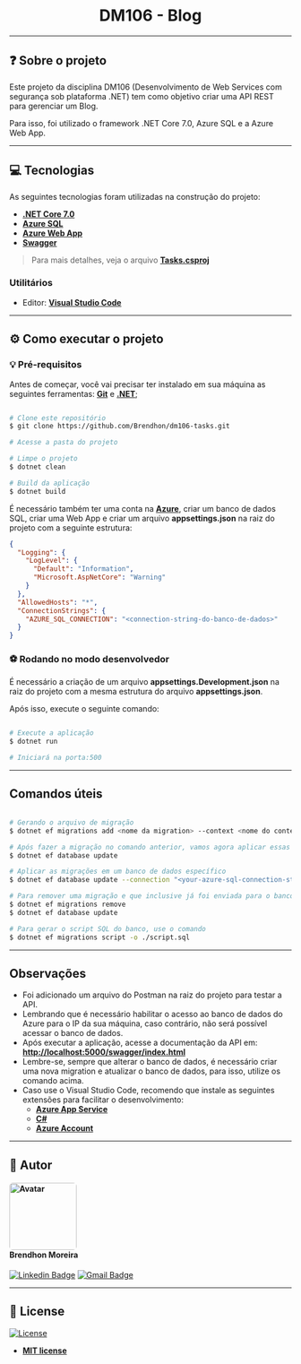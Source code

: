 <h1 align="center">DM106 - Blog</h1>

---

## ❓ Sobre o projeto

Este projeto da disciplina DM106 (Desenvolvimento de Web Services com segurança sob plataforma .NET) tem como objetivo criar uma API REST para gerenciar um Blog.

Para isso, foi utilizado o framework .NET Core 7.0, Azure SQL e a Azure Web App.

---

## 💻 Tecnologias

As seguintes tecnologias foram utilizadas na construção do projeto:

 - **[.NET Core 7.0](https://dotnet.microsoft.com/download/dotnet/7.0)**
 - **[Azure SQL](https://azure.microsoft.com/pt-br/services/sql-database/)**
 - **[Azure Web App](https://azure.microsoft.com/pt-br/services/app-service/web/)**
 - **[Swagger](https://swagger.io/)**

> Para mais detalhes, veja o arquivo  **[Tasks.csproj](Tasks.csproj)**

### Utilitários
- Editor:  **[Visual Studio Code](https://code.visualstudio.com/)**

---
## ⚙️ Como executar o projeto

### 💡 Pré-requisitos

Antes de começar, você vai precisar ter instalado em sua máquina as seguintes ferramentas:
**[Git](https://git-scm.com)** e **[.NET](https://dotnet.microsoft.com/download/dotnet/7.0)**; 

```bash

# Clone este repositório
$ git clone https://github.com/Brendhon/dm106-tasks.git

# Acesse a pasta do projeto

# Limpe o projeto
$ dotnet clean

# Build da aplicação
$ dotnet build

```

É necessário também ter uma conta na **[Azure](https://azure.microsoft.com/pt-br/)**, criar um banco de dados SQL, criar uma Web App e criar um arquivo **appsettings.json** na raiz do projeto com a seguinte estrutura:

```json
{
  "Logging": {
    "LogLevel": {
      "Default": "Information",
      "Microsoft.AspNetCore": "Warning"
    }
  },
  "AllowedHosts": "*",
  "ConnectionStrings": {
    "AZURE_SQL_CONNECTION": "<connection-string-do-banco-de-dados>"
  }
}

```

### ⚽ Rodando no modo desenvolvedor

É necessário a criação de um arquivo **appsettings.Development.json** na raiz do projeto com a mesma estrutura do arquivo **appsettings.json**.

Após isso, execute o seguinte comando:

```bash

# Execute a aplicação
$ dotnet run

# Iniciará na porta:500

```

---

## Comandos úteis

```bash

# Gerando o arquivo de migração
$ dotnet ef migrations add <nome da migration> --context <nome do contexto>

# Após fazer a migração no comando anterior, vamos agora aplicar essas migrações no banco
$ dotnet ef database update

# Aplicar as migrações em um banco de dados específico
$ dotnet ef database update --connection "<your-azure-sql-connection-string>" --context TaskContext

# Para remover uma migração e que inclusive já foi enviada para o banco, use
$ dotnet ef migrations remove
$ dotnet ef database update

# Para gerar o script SQL do banco, use o comando
$ dotnet ef migrations script -o ./script.sql

```

---

## Observações

- Foi adicionado um arquivo do Postman na raiz do projeto para testar a API.
- Lembrando que é necessário habilitar o acesso ao banco de dados do Azure para o IP da sua máquina, caso contrário, não será possível acessar o banco de dados.
- Após executar a aplicação, acesse a documentação da API em: **[http://localhost:5000/swagger/index.html](http://localhost:5000/swagger/index.html)**
- Lembre-se, sempre que alterar o banco de dados, é necessário criar uma nova migration e atualizar o banco de dados, para isso, utilize os comando acima.
- Caso use o Visual Studio Code, recomendo que instale as seguintes extensões para facilitar o desenvolvimento:
  - **[Azure App Service](https://marketplace.visualstudio.com/items?itemName=ms-azuretools.vscode-azureappservice)**
  - **[C#](https://marketplace.visualstudio.com/items?itemName=ms-dotnettools.csharp)**
  - **[Azure Account](https://marketplace.visualstudio.com/items?itemName=ms-vscode.azure-account)**

---

## 👥 Autor
<h4 align="left">
<img style="border-radius: 5%; margin-right: 30px" src="https://avatars.githubusercontent.com/Brendhon" width="120px;" alt="Avatar"/><br>
Brendhon Moreira
</h4>


[![Linkedin Badge](https://img.shields.io/badge/-Brendhon-blue?style=flat-square&logo=Linkedin&logoColor=white&link=https://www.linkedin.com/in/brendhon-moreira)](https://www.linkedin.com/in/brendhon-moreira)
[![Gmail Badge](https://img.shields.io/badge/-brendhon.e.c.m@gmail.com-c14438?style=flat-square&logo=Gmail&logoColor=white&link=mailto:brendhon.e.c.m@gmail.com)](mailto:brendhon.e.c.m@gmail.com)

---
## 📝 License
[![License](https://img.shields.io/github/license/Brendhon/Pokedex?style=plastic)](http://badges.mit-license.org)

- **[MIT license](https://choosealicense.com/licenses/mit/)**
